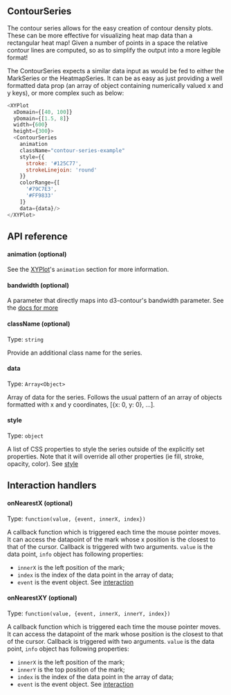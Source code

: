 ## ContourSeries

The contour series allows for the easy creation of contour density plots. These can be more effective for visualizing heat map data than a rectangular heat map! Given a number of points in a space the relative contour lines are computed, so as to simplify the output into a more legible format!

<!-- INJECT:"ContourSeriesExampleWithLink" -->

The ContourSeries expects a similar data input as would be fed to either the MarkSeries or the HeatmapSeries. It can be as easy as just providing a well formatted data prop (an array of object containing numerically valued x and y keys), or more complex such as below:

```javascript
<XYPlot
  xDomain={[40, 100]}
  yDomain={[1.5, 8]}
  width={600}
  height={300}>
  <ContourSeries
    animation
    className="contour-series-example"
    style={{
      stroke: '#125C77',
      strokeLinejoin: 'round'
    }}
    colorRange={[
      '#79C7E3',
      '#FF9833'
    ]}
    data={data}/>
</XYPlot>
```

## API reference

#### animation (optional)
See the [XYPlot](xy-plot.md)'s `animation` section for more information.

#### bandwidth (optional)
A parameter that directly maps into d3-contour's bandwidth parameter. See the [docs for more](https://github.com/d3/d3-contour#density_bandwidth)

#### className (optional)

Type: `string`

Provide an additional class name for the series.

#### data

Type: `Array<Object>`

Array of data for the series. Follows the usual pattern of an array of objects formatted with x and y coordinates, [{x: 0, y: 0}, ...].

#### style

Type: `object`

A list of CSS properties to style the series outside of the explicitly set properties. Note that it will override all other properties (ie fill, stroke, opacity, color). See [style](style.md)

## Interaction handlers
#### onNearestX (optional)

Type: `function(value, {event, innerX, index})`

A callback function which is triggered each time the mouse pointer moves. It can access the datapoint of the mark whose x position is the closest to that of the cursor.
Callback is triggered with two arguments. `value` is the data point, `info` object has following properties:
- `innerX` is the left position of the mark;
- `index` is the index of the data point in the array of data;
- `event` is the event object.
See [interaction](interaction.md)

#### onNearestXY (optional)

Type: `function(value, {event, innerX, innerY, index})`

A callback function which is triggered each time the mouse pointer moves. It can access the datapoint of the mark whose position is the closest to that of the cursor.
Callback is triggered with two arguments. `value` is the data point, `info` object has following properties:
- `innerX` is the left position of the mark;
- `innerY` is the top position of the mark;
- `index` is the index of the data point in the array of data;
- `event` is the event object.
See [interaction](interaction.md)
